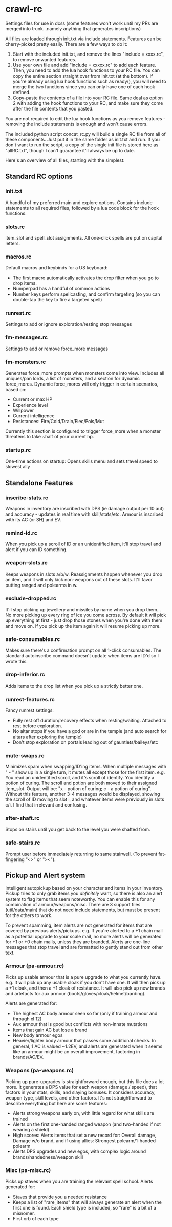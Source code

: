 # crawl-rc
Settings files for use in dcss (some features won't work until my PRs are merged into trunk...namely anything that generates inscriptions)

All files are loaded through init.txt via include statements. Features can be cherry-picked pretty easily. There are a few ways to do it:
1) Start with the included init.txt, and remove the lines "include = xxxx.rc", to remove unwanted features.
2) Use your own file and add "include = xxxxx.rc" to add each feature. Then, you need to add the lua hook functions to your RC file. You can copy the entire section straight over from init.txt (at the bottom). If you're already using lua hook functions such as ready(), you will need to merge the two functions since you can only have one of each hook defined.
3) Copy-paste the contents of a file into your RC file. Same deal as option 2 with adding the hook functions to your RC, and make sure they come after the file contents that you pasted.

You are not required to edit the lua hook functions as you remove features - removing the include statements is enough and won't cause errors.

The included python script concat_rc.py will build a single RC file from all of these components. Just put it in the same folder as init.txt and run. If you don't want to run the script, a copy of the single init file is stored here as "allRC.txt", though I can't guarantee it'll always be up to date.

Here's an overview of all files, starting with the simplest:
## Standard RC options

### init.txt
A handful of my preferred main and explore options. Contains include statements to all required files, followed by a lua code block for the hook functions.

### slots.rc
item_slot and spell_slot assignments. All one-click spells are put on capital letters.

### macros.rc
Default macros and keybinds for a US keyboard:
* The first macro automatically activates the drop filter when you go to drop items.
* Numperpad has a handful of common actions
* Number keys perform spellcasting, and confirm targeting (so you can double-tap the key to fire a targeted spell)

### runrest.rc
Settings to add or ignore exploration/resting stop messages

### fm-messages.rc
Settings to add or remove force_more messages

### fm-monsters.rc
Generates force_more prompts when monsters come into view. Includes all uniques/pan lords, a list of monsters, and a section for dynamic force_mores. Dynamic force_mores will only trigger in certain scenarios, based on:
- Current or max HP
- Experience level
- Willpower
- Current intelligence
- Resistances: Fire/Cold/Drain/Elec/Pois/Mut

Currently this section is configured to trigger force_more when a monster threatens to take ~half of your current hp.

### startup.rc
One-time actions on startup: Opens skills menu and sets travel speed to slowest ally


## Standalone Features

### inscribe-stats.rc
Weapons in inventory are inscribed with DPS (ie damage output per 10 aut) and accuracy - updates in real time with skill/stats/etc.
Armour is inscribed with its AC (or SH) and EV.

### remind-id.rc
When you pick up a scroll of ID or an unidentified item, it'll stop travel and alert if you can ID something.

### weapon-slots.rc
Keeps weapons in slots a/b/w. Reassignments happen whenever you drop an item, and it will only kick non-weapons out of these slots.  It'll favor putting ranged and polearms in w.

### exclude-dropped.rc
It'll stop picking up jewellery and missiles by name when you drop them... No more picking up every ring of ice you come across. By default it will pick up everything at first - just drop those stones when you're done with them and move on. If you pick up the item again it will resume picking up more.

### safe-consumables.rc
Makes sure there's a confirmation prompt on all 1-click consumables. The standard autoinscribe command doesn't update when items are ID'd so I wrote this.

### drop-inferior.rc
Adds items to the drop list when you pick up a strictly better one.

### runrest-features.rc
Fancy runrest settings:
* Fully rest off duration/recovery effects when resting/waiting. Attached to rest before exploration.
* No altar stops if you have a god or are in the temple (and auto search for altars after exploring the temple)
* Don't stop exploration on portals leading out of gauntlets/baileys/etc

### mute-swaps.rc
Minimizes spam when swapping/ID'ing items. When multiple messages with " - " show up in a single turn, it mutes all except those for the first item.  e.g. You read an unidentified scroll, and it's scroll of identify. You identify a potion of curing. The scroll and potion are both moved to their assigned item_slot. Output will be: "x - potion of curing; c - a potion of curing". Without this feature, another 3-4 messages would be displayed, showing the scroll of ID moving to slot i, and whatever items were previously in slots c/i. I find that irrelevant and confusing.

### after-shaft.rc
Stops on stairs until you get back to the level you were shafted from.

### safe-stairs.rc
Prompt user before immediately returning to same stairwell. (To prevent fat-fingering "<>" or "><").





## Pickup and Alert system
Intelligent autopickup based on your character and items in your inventory. Pickup tries to only grab items you *definitely* want, so there is also an alert system to flag items that seem noteworthy. You can enable this for any combination of armour/weapons/misc. There are 3 support files (util/data/main) that do not need include statements, but must be present for the others to work.

To prevent spamming, item alerts are not generated for items that are covered by previous alerts/pickups.  e.g. If you're alerted to a +1 chain mail as a potential upgrade to your scale mail, no more alerts will be generated for +1 or +0 chain mails, unless they are branded. Alerts are one-line messages that stop travel and are formatted to gently stand out from other text.

### Armour (pa-armour.rc)
Picks up usable armour that is a pure upgrade to what you currently have. e.g. It will pick up any usable cloak if you don't have one. It will then pick up a +1 cloak, and then a +1 cloak of resistance. It will also pick up new brands and artefacts for aux armour (boots/gloves/cloak/helmet/barding).

Alerts are generated for:
* The highest AC body armour seen so far (only if training armour and through xl 12)
* Aux armour that is good but conflicts with non-innate mutations
* Items that gain AC but lose a brand
* New body armour egos
* Heavier/lighter body armour that passes some additional checks. In general, 1 AC is valued ~1.2EV, and alerts are generated when it seems like an armour might be an overall improvement, factoring in brands/AC/EV.

### Weapons (pa-weapons.rc)
Picking up pure-upgrades is straightforward enough, but this file does a lot more. It generates a DPS value for each weapon (damage / speed), that factors in your stats, skills, and slaying bonuses. It considers accuracy, weapon type, skill levels, and other factors. It's not straightforward to describe everything but here are some features:
* Alerts strong weapons early on, with little regard for what skills are trained
* Alerts on the first one-handed ranged weapon (and two-handed if not wearing a shield)
* High scores: Alerts items that set a new record for: Overall damage, Damage w/o brand, and if using allies: Strongest polearm/1-handed polearm
* Alerts DPS upgrades and new egos, with complex logic around brands/handedness/weapon skill

### Misc (pa-misc.rc)
Picks up staves when you are training the relevant spell school. Alerts generated for:
* Staves that provide you a needed resistance
* Keeps a list of "rare_items" that will always generate an alert when the first one is found. Each shield type is included, so "rare" is a bit of a misnomer.
* First orb of each type


